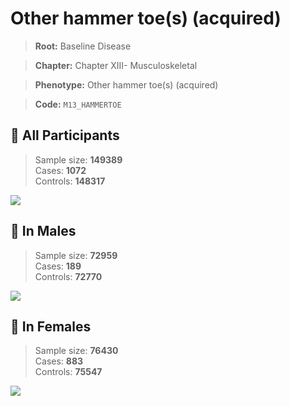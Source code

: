 # Other hammer toe(s) (acquired)

> **Root:** Baseline Disease  

> **Chapter:** Chapter XIII- Musculoskeletal  

> **Phenotype:** Other hammer toe(s) (acquired)  

> **Code:** `M13_HAMMERTOE`

## 🧪 All Participants  
> Sample size: **149389**  
> Cases: **1072**  
> Controls: **148317**
<img src="/Disease/Figures/ALL/Incidence/M13_HAMMERTOE.png"/>
<CsvTable src="/Disease_Data/ALL/Incidence/COX_M13_HAMMERTOE.csv" label="🔍 View full results" />

## 👨 In Males  
> Sample size: **72959**  
> Cases: **189**  
> Controls: **72770**
<img src="/Disease/Figures/Male/Incidence/M13_HAMMERTOE.png"/>
<CsvTable src="/Disease_Data/Male/Incidence/COX_M13_HAMMERTOE.csv" label="🔍 View full results" />

## 👩 In Females  
> Sample size: **76430**  
> Cases: **883**  
> Controls: **75547**
<img src="/Disease/Figures/Female/Incidence/M13_HAMMERTOE.png"/>
<CsvTable src="/Disease_Data/Female/Incidence/COX_M13_HAMMERTOE.csv" label="🔍 View full results" />
